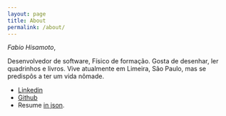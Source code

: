 ```yaml
---
layout: page
title: About
permalink: /about/
---
```


*Fabio Hisamoto*,

Desenvolvedor de software, Físico de formação. Gosta de desenhar, ler quadrinhos e livros. Vive atualmente em Limeira, São Paulo, mas se predispôs a ter um vida nômade.

- [Linkedin](https://www.linkedin.com/in/fhisamoto)
- [Github](https://github.com/fhisamoto)
- Resume [in json](/cv.json).